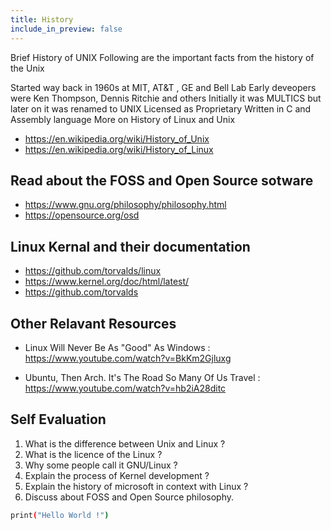 ```yaml
---
title: History
include_in_preview: false
---
```


Brief History of UNIX
Following are the important facts from the history of the Unix

Started way back in 1960s at MIT, AT&T , GE and Bell Lab Early deveopers were Ken Thompson, Dennis Ritchie and others
Initially it was MULTICS but later on it was renamed to UNIX Licensed as Proprietary
Written in C and Assembly language
More on History of Linux and Unix

+ https://en.wikipedia.org/wiki/History_of_Unix
+ https://en.wikipedia.org/wiki/History_of_Linux

## Read about the FOSS and Open Source sotware

+ https://www.gnu.org/philosophy/philosophy.html
+ https://opensource.org/osd

## Linux Kernal and their documentation

+ https://github.com/torvalds/linux
+ https://www.kernel.org/doc/html/latest/
+ https://github.com/torvalds


## Other Relavant Resources

+ Linux Will Never Be As "Good" As Windows : https://www.youtube.com/watch?v=BkKm2Gjluxg

+ Ubuntu, Then Arch. It's The Road So Many Of Us Travel : https://www.youtube.com/watch?v=hb2iA28ditc

## Self Evaluation

1. What is the difference between Unix and Linux ?
2. What is the licence of the Linux ?
3. Why some people call it GNU/Linux ?
4. Explain the process of Kernel development ?
5. Explain the history of microsoft in context with Linux ?
6. Discuss about FOSS and Open Source philosophy.


```{.bash .example}
print("Hello World !") 
```

